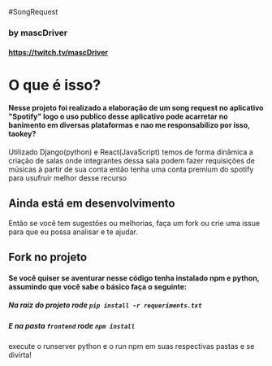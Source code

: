 #SongRequest
### by mascDriver
#### https://twitch.tv/mascDriver

# O que é isso?
#### Nesse projeto foi realizado a elaboração de um song request no aplicativo "Spotify" logo o uso publico desse aplicativo pode acarretar no banimento em diversas plataformas e nao me responsabilizo por isso, taokey?
Utilizado Django(python) e React(JavaScript) temos de forma dinâmica a criação de salas onde integrantes dessa sala podem fazer requisições de músicas à partir de sua conta então tenha uma conta premium do spotify para usufruir melhor desse recurso


## Ainda está em desenvolvimento 
Então se você tem sugestões ou melhorias, faça um fork ou crie uma issue para que eu possa analisar e te ajudar.

## Fork no projeto
#### Se você quiser se aventurar nesse código tenha instalado npm e python, assumindo que você sabe o básico faça o seguinte:
##### Na raiz do projeto rode `pip install -r requeriments.txt`
##### E na pasta  `frontend` rode  `npm install`
execute o runserver python e o run npm em suas respectivas pastas e se divirta!